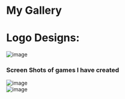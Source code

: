 

# My Gallery
# Logo Designs:
![image](https://media.discordapp.net/attachments/631419020783910912/675882089039790120/Illicit.jpg)
<br>
### Screen Shots of games I have created
![image](https://lh3.googleusercontent.com/q77A2VtT7kMMawon3bpwksYxQaV5OpnyPPiZ4zVerztQXDcwDExT8nR0wgM696s3Bs-S=s170)
<br>
![image](https://www.google.com/search?tbs=simg:CAQStwIJA8HERbFZnYYaqwILELCMpwgaYgpgCAMSKMIM0wHDDNIBwQzXAfMCuQzqB8AM5yb8Nv02kD3oJuQ2jTTqJtQ_1kT0aMND0uELwiHG-11czjBWfkPaX3GzuHLEv0gXfuoxHRL3yPlx3u7J_1HKsIjwdAsU82GSAEDAsQjq7CBoKCggIARIE3PTHOwwLEJ3twQkaowEKKwoXdGVjaG5vbG9neSBhcHBsaWNhdGlvbnPapYj2AwwKCi9tLzBjMHNxOXQKGwoIdmVydGljYWzapYj2AwsKCS9hLzRoaDNwMAoWCgNkb3TapYj2AwsKCS9tLzAyN2N0ZwobCghsYW5ndWFnZdqliPYDCwoJL2ovMnNoX3k0CiIKEG9wZXJhdGluZyBzeXN0ZW3apYj2AwoKCC9tLzA1a2hoDA&sxsrf=ALeKk02GMgWx-6BSmDjOHg8P4Bpi3Bvw5Q:1609847251042&q=Interface&tbm=isch&sa=X&ved=2ahUKEwiSv6ms3ITuAhUxoXEKHWUPAccQwg4oAHoECBAQMQ)









